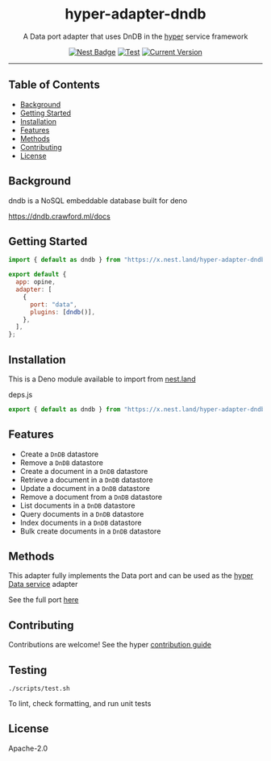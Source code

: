 <h1 align="center">hyper-adapter-dndb</h1>
<p align="center">A Data port adapter that uses DnDB in the <a href="https://hyper.io/">hyper</a>  service framework</p>
</p>
<p align="center">
  <a href="https://nest.land/package/hyper-adapter-dndb"><img src="https://nest.land/badge.svg" alt="Nest Badge" /></a>
  <a href="https://github.com/hyper63/hyper-adapter-dndb/actions/workflows/test.yml"><img src="https://github.com/hyper63/hyper-adapter-dndb/actions/workflows/test.yml/badge.svg" alt="Test" /></a>
  <a href="https://github.com/hyper63/hyper-adapter-dndb/tags/"><img src="https://img.shields.io/github/tag/hyper63/hyper-adapter-dndb" alt="Current Version" /></a>
</p>

---

## Table of Contents

- [Background](#background)
- [Getting Started](#getting-started)
- [Installation](#installation)
- [Features](#features)
- [Methods](#methods)
- [Contributing](#contributing)
- [License](#license)

## Background

dndb is a NoSQL embeddable database built for deno

https://dndb.crawford.ml/docs

## Getting Started

```js
import { default as dndb } from "https://x.nest.land/hyper-adapter-dndb@0.0.2/mod.js";

export default {
  app: opine,
  adapter: [
    {
      port: "data",
      plugins: [dndb()],
    },
  ],
};
```

## Installation

This is a Deno module available to import from
[nest.land](https://nest.land/package/hyper-adapter-dndb)

deps.js

```js
export { default as dndb } from "https://x.nest.land/hyper-adapter-dndb@0.0.2/mod.js";
```

## Features

- Create a `DnDB` datastore
- Remove a `DnDB` datastore
- Create a document in a `DnDB` datastore
- Retrieve a document in a `DnDB` datastore
- Update a document in a `DnDB` datastore
- Remove a document from a `DnDB` datastore
- List documents in a `DnDB` datastore
- Query documents in a `DnDB` datastore
- Index documents in a `DnDB` datastore
- Bulk create documents in a `DnDB` datastore

## Methods

This adapter fully implements the Data port and can be used as the
[hyper Data service](https://docs.hyper.io/data-api) adapter

See the full port [here](https://nest.land/package/hyper-port-data)

## Contributing

Contributions are welcome! See the hyper
[contribution guide](https://docs.hyper.io/contributing-to-hyper)

## Testing

```
./scripts/test.sh
```

To lint, check formatting, and run unit tests

## License

Apache-2.0
